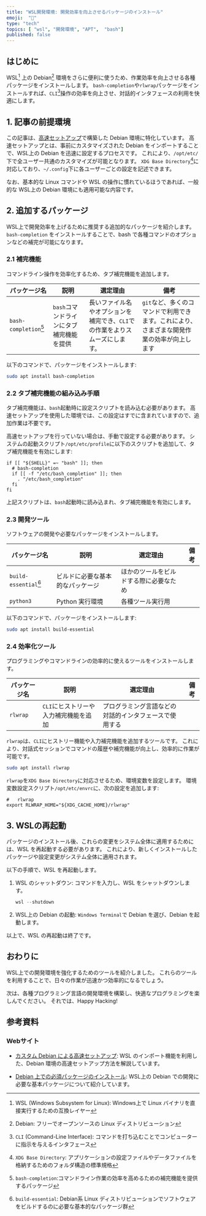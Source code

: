 ```yaml
---
title: "WSL開発環境: 開発効率を向上させるパッケージのインストール"
emoji:  "🐧"
type: "tech"
topics: [ "wsl", "開発環境", "APT",  "bash"]
published: false
---
```


## はじめに

WSL[^1] 上の Debian[^2] 環境をさらに便利に使うため、作業効率を向上させる各種パッケージをインストールします。
`bash-completion`や`rlwrap`パッケージをインストールすれば、`CLI`[^3]操作の効率を向上させ、対話的インタフェースの利用を快適にします。

[^1]: WSL (Windows Subsystem for Linux): Windows上で Linux バイナリを直接実行するための互換レイヤー
[^2]: Debian: フリーでオープンソースの Linux ディストリビューション
[^3]: `CLI` (Command-Line Interface): コマンドを打ち込むことでコンピューターに指示を与えるインタフェース

## 1. 記事の前提環境

この記事は、[高速セットアップ](https://zenn.dev/atsushifx/articles/wsl2-debian-setup-customdebian)で構築した Debian 環境に特化しています。
高速セットアップとは、事前にカスタマイズされた Debian をインポートすることで、WSL上の Debian を迅速に設定するプロセスです。
これにより、`/opt/etc/`下で全ユーザー共通のカスタマイズが可能となります。
`XDG Base Directory`[^4]に対応しており、`~/.config`下に各ユーザーごとの設定を記述できます。

なお、基本的な Linux コマンドや WSL の操作に慣れているほうであれば、一般的な WSL上の Debian 環境にも適用可能な内容です。

[^4]: `XDG Base Directory`: アプリケーションの設定ファイルやデータファイルを格納するためのフォルダ構造の標準規格

## 2. 追加するパッケージ

WSL上で開発効率を上げるために推奨する追加的なパッケージを紹介します。
`bash-completion` をインストールすることで、bash で各種コマンドのオプションなどの補完が可能になります。

### 2.1 補完機能

コマンドライン操作を効率化するため、タブ補完機能を追加します。

<!-- markdownlint-disable line-length -->
| パッケージ名 | 説明 | 選定理由 | 備考 |
| --- | --- | --- | --- |
| `bash-completion`[^5] | `bash`コマンドラインにタブ補完機能を提供 | 長いファイル名やオプションを補完でき、`CLI`での作業をよりスムーズにします。| `git`など、多くのコマンドで利用できます。これにより、さまざまな開発作業の効率が向上します |

<!-- markdownlint-enable -->

以下のコマンドで、パッケージをインストールします:

```bash
sudo apt install bash-completion
```

[^5]: `bash-completion`:コマンドライン作業の効率を高めるための補完機能を提供するパッケージ

### 2.2 タブ補完機能の組み込み手順

タブ補完機能は、`bash`起動時に設定スクリプトを読み込む必要があります。
高速セットアップを使用した環境では、この設定はすでに含まれていますので、追加作業は不要です。

高速セットアップを行っていない場合は、手動で設定する必要があります。
システムの起動スクリプト`/opt/etc/profile`に以下のスクリプトを追加して、タブ補完機能を有効にします:

```bash:/opt/etc/profile
if [[ "${SHELL}" =~ "bash" ]]; then
  # bash-completion
  if [[ -f "/etc/bash_completion" ]]; then
    . "/etc/bash_completion"
  fi
fi
```

上記スクリプトは、`bash`起動時に読み込まれ、タブ補完機能を有効にします。

### 2.3 開発ツール

ソフトウェアの開発や必要なパッケージをインストールします。

| パッケージ名 | 説明 | 選定理由 | 備考 |
| --- | --- | --- | --- |
| `build-essential`[^6] | ビルドに必要な基本的なパッケージ | ほかのツールをビルドする際に必要なため |  |
| `python3` | Python 実行環境 | 各種ツール実行用 |  |

以下のコマンドで、パッケージをインストールします:

```bash
sudo apt install build-essential
```

[^6]: `build-essential`:  Debian系 Linux ディストリビューションでソフトウェアをビルドするのに必要な基本的なパッケージ群

### 2.4 効率化ツール

プログラミングやコマンドラインの効率的に使えるツールをインストールします。

| パッケージ名 | 説明 | 選定理由 | 備考 |
| --- | --- | --- | --- |
| `rlwrap` | `CLI`にヒストリーや入力補完機能を追加 | プログラミング言語などの対話的インタフェースで使用する |  |

`rlwrap`は、`CLI`にヒストリー機能や入力補完機能を追加するツールです。
これにより、対話式セッションでコマンドの履歴や補完機能が向上し、効率的に作業が可能です。

```bash
sudo apt install rlwrap
```

`rlwrap`を`XDG Base Directory`に対応させるため、環境変数を設定します。
環境変数設定スクリプト`/opt/etc/envrc`に、次の設定を追加します:

```bash:/opt/etc/envrc
#   rlwrap
export RLWRAP_HOME="${XDG_CACHE_HOME}/rlwrap"

```

## 3. WSLの再起動

パッケージのインストール後、これらの変更をシステム全体に適用するためには、WSL を再起動する必要があります。
これにより、新しくインストールしたパッケージや設定変更がシステム全体に適用されます。

以下の手順で、WSL を再起動します。

1. WSL のシャットダウン:
   コマンドを入力し、WSL をシャットダウンします。

   ```powershell
   wsl --shutdown
   ```

2. WSL上の Debian の起動:
   `Windows Terminal`で Debian を選び、Debian を起動します。

以上で、WSL の再起動は終了です。

## おわりに

WSL上での開発環境を強化するためのツールを紹介しました。
これらのツールを利用することで、日々の作業が迅速かつ効率的になるでしょう。

次は、各種プログラミング言語の開発環境を構築し、快適なプログラミングを楽しんでください。
それでは、Happy Hacking!

## 参考資料

### Webサイト

- [カスタム Debian による高速セットアップ](https://zenn.dev/atsushifx/articles/wsl2-debian-setup-customdebian):
  WSL のインポート機能を利用した、Debian 環境の高速セットアップ方法を解説しています。

- [Debian 上での必須パッケージのインストール](https://zenn.dev/atsushifx/articles/wsl2-debian-apt-packages):
  WSL上の Debian での開発に必要な基本パッケージについて紹介しています。
